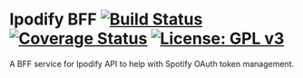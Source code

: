 # Ipodify BFF [![Build Status](https://travis-ci.org/pablerass/ipodify-bff.svg?branch=master)](https://travis-ci.org/pablerass/ipodify-bff) [![Coverage Status](https://coveralls.io/repos/github/pablerass/ipodify-bff/badge.svg?branch=master)](https://coveralls.io/github/pablerass/ipodify-bff?branch=master) [![License: GPL v3](https://img.shields.io/badge/License-GPLv3-blue.svg)](https://www.gnu.org/licenses/gpl-3.0)

A BFF service for Ipodify API to help with Spotify OAuth token management.